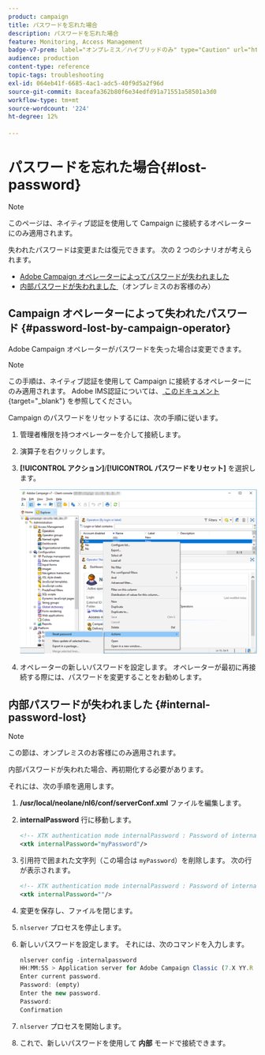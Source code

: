 ```yaml
---
product: campaign
title: パスワードを忘れた場合
description: パスワードを忘れた場合
feature: Monitoring, Access Management
badge-v7-prem: label="オンプレミス／ハイブリッドのみ" type="Caution" url="https://experienceleague.adobe.com/docs/campaign-classic/using/installing-campaign-classic/architecture-and-hosting-models/hosting-models-lp/hosting-models.html?lang=ja" tooltip="オンプレミスデプロイメントとハイブリッドデプロイメントにのみ適用されます"
audience: production
content-type: reference
topic-tags: troubleshooting
exl-id: 064eb41f-6685-4ac1-adc5-40f9d5a2f96d
source-git-commit: 8aceafa362b80f6e34edfd91a71551a58501a3d0
workflow-type: tm+mt
source-wordcount: '224'
ht-degree: 12%

---
```


# パスワードを忘れた場合{#lost-password}

>[!NOTE]
>
>このページは、ネイティブ認証を使用して Campaign に接続するオペレーターにのみ適用されます。

失われたパスワードは変更または復元できます。
次の 2 つのシナリオが考えられます。

* [Adobe Campaign オペレーターによってパスワードが失われました](#password-lost-by-campaign-operator)
* [ 内部パスワードが失われました ](#internal-password-lost) （オンプレミスのお客様のみ）

## Campaign オペレーターによって失われたパスワード {#password-lost-by-campaign-operator}

Adobe Campaign オペレーターがパスワードを失った場合は変更できます。

>[!NOTE]
>
>この手順は、ネイティブ認証を使用して Campaign に接続するオペレーターにのみ適用されます。 Adobe IMS認証については、[ このドキュメント ](https://helpx.adobe.com/ie/manage-account/using/change-or-reset-password.html){target="_blank"} を参照してください。

Campaign のパスワードをリセットするには、次の手順に従います。

1. 管理者権限を持つオペレーターを介して接続します。
1. 演算子を右クリックします。
1. **[!UICONTROL アクション]**/**[!UICONTROL パスワードをリセット]** を選択します。

   ![](assets/operator-passwd.png)

1. オペレーターの新しいパスワードを設定します。 オペレーターが最初に再接続する際には、パスワードを変更することをお勧めします。

## 内部パスワードが失われました {#internal-password-lost}

>[!NOTE]
>
>この節は、オンプレミスのお客様にのみ適用されます。

内部パスワードが失われた場合、再初期化する必要があります。

それには、次の手順を適用します。

1. **/usr/local/neolane/nl6/conf/serverConf.xml** ファイルを編集します。

1. **internalPassword** 行に移動します。

   ```xml
   <!-- XTK authentication mode internalPassword : Password of internal account -->
   <xtk internalPassword="myPassword"/>
   ```

1. 引用符で囲まれた文字列（この場合は `myPassword`）を削除します。 次の行が表示されます。

   ```xml
   <!-- XTK authentication mode internalPassword : Password of internal account -->
   <xtk internalPassword=""/>
   ```

1. 変更を保存し、ファイルを閉じます。

1. `nlserver` プロセスを停止します。

1. 新しいパスワードを設定します。 それには、次のコマンドを入力します。

   ```javascript
   nlserver config -internalpassword
   HH:MM:SS > Application server for Adobe Campaign Classic (7.X YY.R build XXX@SHA1) of DD/MM/YYYY
   Enter current password.
   Password: (empty)
   Enter the new password.
   Password: 
   Confirmation 
   ```

1. `nlserver` プロセスを開始します。

1. これで、新しいパスワードを使用して **内部** モードで接続できます。
